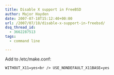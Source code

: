 ```yaml
---
title: Disable X support in FreeBSD
author: Major Hayden
date: 2007-07-18T15:12:40+00:00
url: /2007/07/18/disable-x-support-in-freebsd/
dsq_thread_id:
  - 3662287513
tags:
  - command line

---
```

Add to /etc/make.conf:

`WITHOUT_X11=yes<br />
USE_NONDEFAULT_X11BASE=yes`